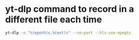 # yt-dlp command to record in a different file each time

``` sh
yt-dlp -o "%(epoch)s.%(ext)s" --no-part --hls-use-mpegts
```
